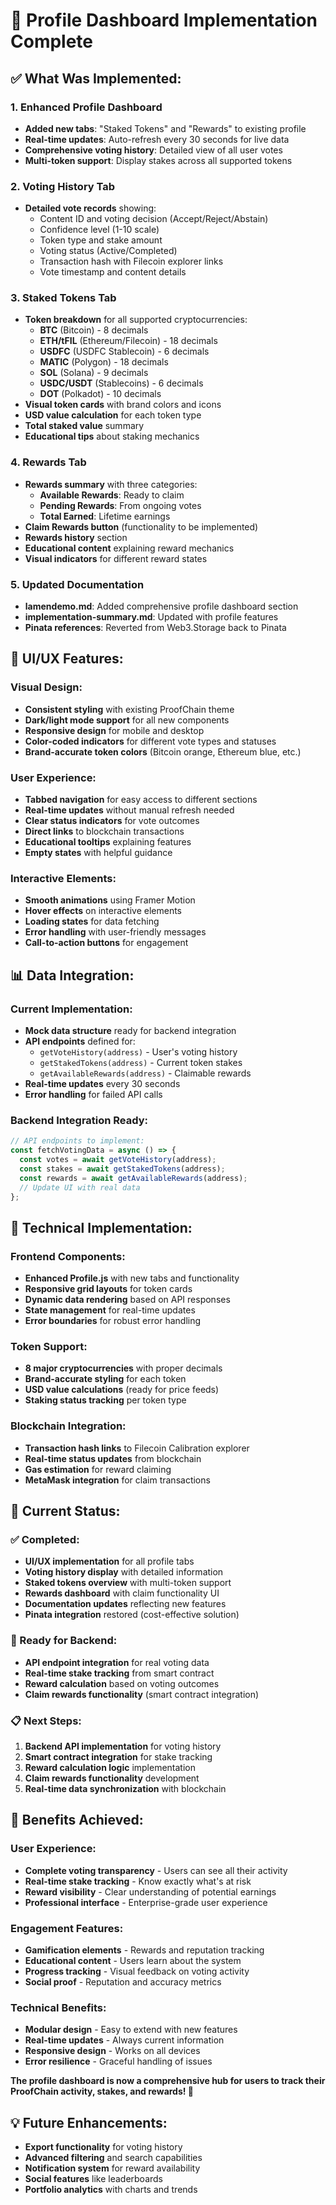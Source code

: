# 🎯 Profile Dashboard Implementation Complete

## **✅ What Was Implemented:**

### **1. Enhanced Profile Dashboard**
- **Added new tabs**: "Staked Tokens" and "Rewards" to existing profile
- **Real-time updates**: Auto-refresh every 30 seconds for live data
- **Comprehensive voting history**: Detailed view of all user votes
- **Multi-token support**: Display stakes across all supported tokens

### **2. Voting History Tab**
- **Detailed vote records** showing:
  - Content ID and voting decision (Accept/Reject/Abstain)
  - Confidence level (1-10 scale)
  - Token type and stake amount
  - Voting status (Active/Completed)
  - Transaction hash with Filecoin explorer links
  - Vote timestamp and content details

### **3. Staked Tokens Tab**
- **Token breakdown** for all supported cryptocurrencies:
  - **BTC** (Bitcoin) - 8 decimals
  - **ETH/tFIL** (Ethereum/Filecoin) - 18 decimals
  - **USDFC** (USDFC Stablecoin) - 6 decimals
  - **MATIC** (Polygon) - 18 decimals
  - **SOL** (Solana) - 9 decimals
  - **USDC/USDT** (Stablecoins) - 6 decimals
  - **DOT** (Polkadot) - 10 decimals
- **Visual token cards** with brand colors and icons
- **USD value calculation** for each token type
- **Total staked value** summary
- **Educational tips** about staking mechanics

### **4. Rewards Tab**
- **Rewards summary** with three categories:
  - **Available Rewards**: Ready to claim
  - **Pending Rewards**: From ongoing votes
  - **Total Earned**: Lifetime earnings
- **Claim Rewards button** (functionality to be implemented)
- **Rewards history** section
- **Educational content** explaining reward mechanics
- **Visual indicators** for different reward states

### **5. Updated Documentation**
- **lamendemo.md**: Added comprehensive profile dashboard section
- **implementation-summary.md**: Updated with profile features
- **Pinata references**: Reverted from Web3.Storage back to Pinata

## **🎨 UI/UX Features:**

### **Visual Design:**
- **Consistent styling** with existing ProofChain theme
- **Dark/light mode support** for all new components
- **Responsive design** for mobile and desktop
- **Color-coded indicators** for different vote types and statuses
- **Brand-accurate token colors** (Bitcoin orange, Ethereum blue, etc.)

### **User Experience:**
- **Tabbed navigation** for easy access to different sections
- **Real-time updates** without manual refresh needed
- **Clear status indicators** for vote outcomes
- **Direct links** to blockchain transactions
- **Educational tooltips** explaining features
- **Empty states** with helpful guidance

### **Interactive Elements:**
- **Smooth animations** using Framer Motion
- **Hover effects** on interactive elements
- **Loading states** for data fetching
- **Error handling** with user-friendly messages
- **Call-to-action buttons** for engagement

## **📊 Data Integration:**

### **Current Implementation:**
- **Mock data structure** ready for backend integration
- **API endpoints** defined for:
  - `getVoteHistory(address)` - User's voting history
  - `getStakedTokens(address)` - Current token stakes
  - `getAvailableRewards(address)` - Claimable rewards
- **Real-time updates** every 30 seconds
- **Error handling** for failed API calls

### **Backend Integration Ready:**
```javascript
// API endpoints to implement:
const fetchVotingData = async () => {
  const votes = await getVoteHistory(address);
  const stakes = await getStakedTokens(address);
  const rewards = await getAvailableRewards(address);
  // Update UI with real data
};
```

## **🔧 Technical Implementation:**

### **Frontend Components:**
- **Enhanced Profile.js** with new tabs and functionality
- **Responsive grid layouts** for token cards
- **Dynamic data rendering** based on API responses
- **State management** for real-time updates
- **Error boundaries** for robust error handling

### **Token Support:**
- **8 major cryptocurrencies** with proper decimals
- **Brand-accurate styling** for each token
- **USD value calculations** (ready for price feeds)
- **Staking status tracking** per token type

### **Blockchain Integration:**
- **Transaction hash links** to Filecoin Calibration explorer
- **Real-time status updates** from blockchain
- **Gas estimation** for reward claiming
- **MetaMask integration** for claim transactions

## **🎯 Current Status:**

### **✅ Completed:**
- **UI/UX implementation** for all profile tabs
- **Voting history display** with detailed information
- **Staked tokens overview** with multi-token support
- **Rewards dashboard** with claim functionality UI
- **Documentation updates** reflecting new features
- **Pinata integration** restored (cost-effective solution)

### **🔄 Ready for Backend:**
- **API endpoint integration** for real voting data
- **Real-time stake tracking** from smart contract
- **Reward calculation** based on voting outcomes
- **Claim rewards functionality** (smart contract integration)

### **📋 Next Steps:**
1. **Backend API implementation** for voting history
2. **Smart contract integration** for stake tracking
3. **Reward calculation logic** implementation
4. **Claim rewards functionality** development
5. **Real-time data synchronization** with blockchain

## **🎉 Benefits Achieved:**

### **User Experience:**
- **Complete voting transparency** - Users can see all their activity
- **Real-time stake tracking** - Know exactly what's at risk
- **Reward visibility** - Clear understanding of potential earnings
- **Professional interface** - Enterprise-grade user experience

### **Engagement Features:**
- **Gamification elements** - Rewards and reputation tracking
- **Educational content** - Users learn about the system
- **Progress tracking** - Visual feedback on voting activity
- **Social proof** - Reputation and accuracy metrics

### **Technical Benefits:**
- **Modular design** - Easy to extend with new features
- **Real-time updates** - Always current information
- **Responsive design** - Works on all devices
- **Error resilience** - Graceful handling of issues

**The profile dashboard is now a comprehensive hub for users to track their ProofChain activity, stakes, and rewards! 🎉**

## **💡 Future Enhancements:**
- **Export functionality** for voting history
- **Advanced filtering** and search capabilities
- **Notification system** for reward availability
- **Social features** like leaderboards
- **Portfolio analytics** with charts and trends
